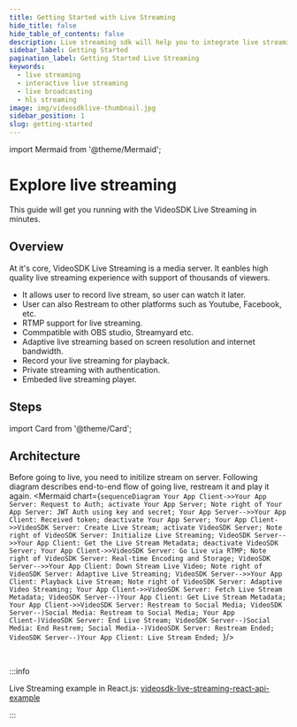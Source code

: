 ```yaml
---
title: Getting Started with Live Streaming
hide_title: false
hide_table_of_contents: false
description: Live streaming sdk will help you to integrate live streaming in your application.
sidebar_label: Getting Started
pagination_label: Getting Started Live Streaming
keywords:
  - live streaming
  - interactive live streaming
  - live broadcasting
  - hls streaming
image: img/videosdklive-thumbnail.jpg
sidebar_position: 1
slug: getting-started
---
```


import Mermaid from '@theme/Mermaid';

# Explore live streaming

This guide will get you running with the VideoSDK Live Streaming in minutes.

## Overview

At it's core, VideoSDK Live Streaming is a media server. It eanbles high quality live streaming experience with support of thousands of viewers.

- It allows user to record live stream, so user can watch it later.
- User can also Restream to other platforms such as Youtube, Facebook, etc.
- RTMP support for live streaming.
- Commpatible with OBS studio, Streamyard etc.
- Adaptive live streaming based on screen resolution and internet bandwidth.
- Record your live streaming for playback.
- Private streaming with authentication.
- Embeded live streaming player.

## Steps

import Card from '@theme/Card';

<div class="container guide-steps-block">
  <div class="row ">
    <div class="col col--6">
      <Card heading="1. Signup & Create API" link="/docs/guide/standard-live-streaming/signup-and-create-api" description="Generate your API key." />
    </div>
    <div class="col col--6" >
      <Card heading="2. Authentication" link="/docs/guide/standard-live-streaming/authentication" description="Generate Access Token."  />
    </div>
  </div>
  <div class="row " style={{justifyContent:'center'}}>
    <div class="col col--6">
      <Card heading="3. Create Live Stream" link="/docs/guide/standard-live-streaming/features/create-live-stream" description="Setup Live Stream." />
    </div>
    
  </div>
</div>

## Architecture

Before going to live, you need to initilize stream on server. Following diagram describes end-to-end flow of going live, restream it and play it again.
<Mermaid chart={`sequenceDiagram Your App Client->>Your App Server: Request to Auth; activate Your App Server; Note right of Your App Server: JWT Auth using key and secret; Your App Server-->>Your App Client: Received token; deactivate Your App Server; Your App Client->>VideoSDK Server: Create Live Stream; activate VideoSDK Server; Note right of VideoSDK Server: Initialize Live Streaming; VideoSDK Server-->>Your App Client: Get the Live Stream Metadata; deactivate VideoSDK Server; Your App Client->>VideoSDK Server: Go Live via RTMP; Note right of VideoSDK Server: Real-time Encoding and Storage; VideoSDK Server-->>Your App Client: Down Stream Live Video; Note right of VideoSDK Server: Adaptive Live Streaming; VideoSDK Server-->>Your App Client: Playback Live Stream; Note right of VideoSDK Server: Adaptive Video Streaming; Your App Client->>VideoSDK Server: Fetch Live Stream Metadata; VideoSDK Server--)Your App Client: Get Live Stream Metadata; Your App Client->>VideoSDK Server: Restream to Social Media; VideoSDK Server--)Social Media: Restream to Social Media; Your App Client-)VideoSDK Server: End Live Stream; VideoSDK Server--)Social Media: End Restrem; Social Media--)VideoSDK Server: Restream Ended; VideoSDK Server--)Your App Client: Live Stream Ended; `}/>

<br/>

:::info

Live Streaming example in React.js: [videosdk-live-streaming-react-api-example](https://github.com/videosdk-live/videosdk-live-streaming-react-api-example)

:::
